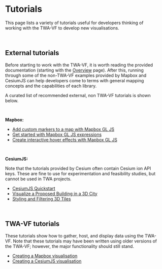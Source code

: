 # Tutorials

This page lists a variety of tutorials useful for developers thinking of working with the TWA-VF to develop new visualisations.

<br/>

## External tutorials

Before starting to work with the TWA-VF, it is worth reading the provided documentation (starting with the [Overview](./overview.md) page). After this, running through some of the non-TWA-VF examples provided by Mapbox and CesiumJS can help developers come to terms with general mapping concepts and the capabilities of each library.

A curated list of recommended external, non TWA-VF tutorials is shown below.

<br/>

**Mapbox:**
* [Add custom markers to a map with Mapbox GL JS](https://docs.mapbox.com/help/tutorials/custom-markers-gl-js-video/)
* [Get started with Mapbox GL JS expressions](https://docs.mapbox.com/help/tutorials/mapbox-gl-js-expressions/)
* [Create interactive hover effects with Mapbox GL JS](https://docs.mapbox.com/help/tutorials/create-interactive-hover-effects-with-mapbox-gl-js/)

<br/>

**CesiumJS:**

Note that the tutorials provided by Cesium often contain Cesium ion API keys. These are fine to use for experimentation and feasibility studies, but cannot be used in TWA projects.

* [CesiumJS Quickstart](https://cesium.com/learn/cesiumjs-learn/cesiumjs-quickstart/)
* [Visualize a Proposed Building in a 3D City](https://cesium.com/learn/cesiumjs-learn/cesiumjs-interactive-building/)
* [Styling and Filtering 3D Tiles](https://cesium.com/learn/cesiumjs-learn/cesiumjs-3d-tiles-styling/)

<br/>

## TWA-VF tutorials

These tutorials show how to gather, host, and display data using the TWA-VF. Note that these tutorials may have been written using older versions of the TWA-VF; however, the major functionality should still stand.

* [Creating a Mapbox visualisation](./tutorial-mapbox.md)
* [Creating a CesiumJS visualisation](./tutorial-cesium.md)
